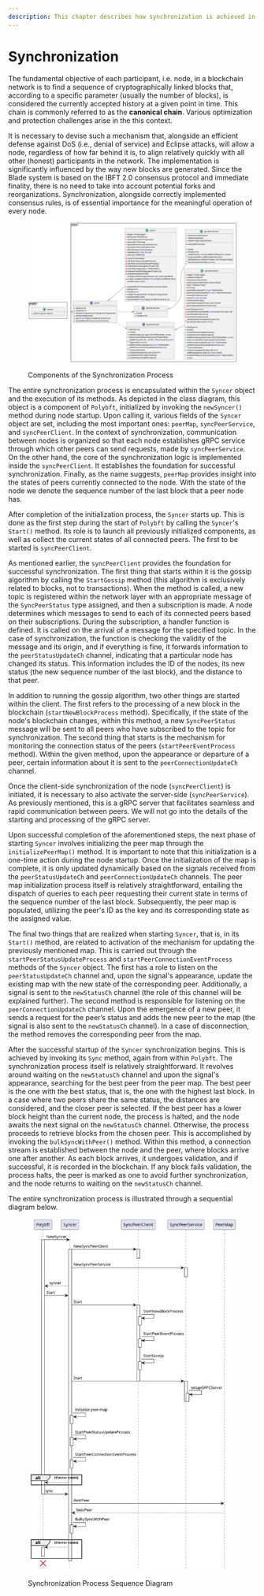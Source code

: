 ```yaml
---
description: This chapter describes how synchronization is achieved in the Blade system.
---
```


# Synchronization

The fundamental objective of each participant, i.e. node, in a blockchain network is to find a sequence of cryptographically linked blocks that, according to a specific parameter (usually the number of blocks), is considered the currently accepted history at a given point in time. This chain is commonly referred to as the **canonical chain**. Various optimization and protection challenges arise in the this context.&#x20;

It is necessary to devise such a mechanism that, alongside an efficient defense against DoS (i.e., denial of service) and Eclipse attacks, will allow a node, regardless of how far behind it is, to align relatively quickly with all other (honest) participants in the network. The implementation is significantly influenced by the way new blocks are generated. Since the Blade system is based on the IBFT 2.0 consensus protocol and immediate finality, there is no need to take into account potential forks and reorganizations. Synchronization, alongside correctly implemented consensus rules, is of essential importance for the meaningful operation of every node.&#x20;

<figure><img src="../.gitbook/assets/syncer_sync_process (1).png" alt=""><figcaption><p>Components of the Synchronization Process</p></figcaption></figure>

The entire synchronization process is encapsulated within the `Syncer` object and the execution of its methods. As depicted in the class diagram, this object is a component of `Polybft`, initialized by invoking the `newSyncer()` method during node startup. Upon calling it, various fields of the `Syncer` object are set, including the most important ones: `peerMap`, `syncPeerService`, and `syncPeerClient`. In the context of synchronization, communication between nodes is organized so that each node establishes gRPC service through which other peers can send requests, made by `syncPeerService`. On the other hand, the core of the synchronization logic is implemented inside the `syncPeerClient`. It establishes the foundation for successful synchronization. Finally, as the name suggests, `peerMap` provides insight into the states of peers currently connected to the node. With the state of the node we denote the sequence number of the last block that a peer node has.

After completion of the initialization process, the `Syncer` starts up. This is done as the first step during the start of `Polybft` by calling the `Syncer`'s `Start()` method. Its role is to launch all previously initialized components, as well as  collect the current states of all connected peers. The first to be started is `syncPeerClient`.

As mentioned earlier, the `syncPeerClient` provides the foundation for successful synchronization. The first thing that starts within it is the gossip algorithm by calling the `StartGossip` method (this algorithm is exclusively related to blocks, not to transactions). When the method is called,  a new topic is registered within the network layer with an appropriate message of the `SyncPeerStatus` type assigned, and then a subscription is made. A node determines which messages to send to each of its connected peers based on their subscriptions. During the subscription, a handler function is defined. It is called on the arrival of a message for the specified topic. In the case of synchronization, the function is checking the validity of the message and its origin, and if everything is fine, it forwards information to the `peerStatusUpdateCh` channel, indicating that a particular node has changed its status. This information includes the ID of the nodes, its new status (the new sequence number of the last block), and the distance to that peer.&#x20;

In addition to running the gossip algorithm, two other things are started within the client. The first refers to the processing of a new block in the blockchain (`startNewBlockProcess` method). Specifically, if the state of the node's blockchain changes, within this method, a new `SyncPeerStatus` message will be sent to all peers who have subscribed to the topic for synchronization. The second thing that starts is the mechanism for monitoring the connection status of the peers (`startPeerEventProcess` method). Within the given method, upon the appearance or departure of a peer, certain information about it is sent to the `peerConnectionUpdateCh` channel.

Once the client-side synchronization of the node (`syncPeerClient`) is initiated, it is necessary to also activate the server-side (`syncPeerService`). As previously mentioned, this is a gRPC server that facilitates seamless and rapid communication between peers. We will not go into the details of the starting and processing of the gRPC server.

Upon successful completion of the aforementioned steps, the next phase of starting `Syncer` involves initializing the peer map through the `initializePeerMap()` method. It is important to note that this initialization is a one-time action during the node startup. Once the initialization of the map is complete, it is only updated dynamically based on the signals received from the `peerStatusUpdateCh` and `peerConnectionUpdateCh` channels. The peer map initialization process itself is relatively straightforward, entailing the dispatch of queries to each peer requesting their current state in terms of the sequence number of the last block. Subsequently, the peer map is populated, utilizing the peer's ID as the key and its corresponding state as the assigned value.

The final two things that are realized when starting `Syncer`, that is, in its `Start()` method, are related to activation of the mechanism for updating the previously mentioned map. This is carried out through the `startPeerStatusUpdateProcess` and `startPeerConnectionEventProcess` methods of the `Syncer` object. The first has a role to listen on the `peerStatusUpdateCh` channel and, upon the signal's appearance, update the existing map with the new state of the corresponding peer. Additionally, a signal is sent to the `newStatusCh` channel (the role of this channel will be explained further). The second method is responsible for listening on the `peerConnectionUpdateCh` channel. Upon the emergence of a new peer, it sends a request for the peer’s status and adds the new peer to the map (the signal is also sent to the `newStatusCh` channel). In a case of disconnection, the method removes the corresponding peer from the map.

After the successful startup of the `Syncer` synchronization begins. This is achieved by invoking its `Sync` method, again from within `Polybft`. The synchronization process itself is relatively straightforward. It revolves around waiting on the `newStatusCh` channel and upon the signal's appearance, searching for the best peer from the peer map. The best peer is the one with the best status, that is, the one with the highest last block. In a case where two peers share the same status, the distances are considered, and the closer peer is selected. If the best peer has a lower block height than the current node, the process is halted, and the node awaits the next signal on the `newStatusCh` channel. Otherwise, the process proceeds to retrieve blocks from the chosen peer. This is accomplished by invoking the `bulkSyncWithPeer()` method. Within this method, a connection stream is established between the node and the peer, where blocks arrive one after another. As each block arrives, it undergoes validation, and if successful, it is recorded in the blockchain. If any block fails validation, the process halts, the peer is marked as one to avoid further synchronization, and the node returns to waiting on the `newStatusCh` channel.

The entire synchronization process is illustrated through a sequential diagram below.

<figure><img src="../.gitbook/assets/syncer_sync_process_sequence.png" alt=""><figcaption><p>Synchronization Process Sequence Diagram</p></figcaption></figure>

